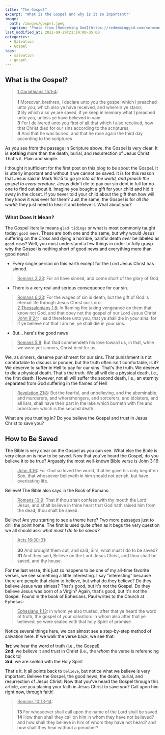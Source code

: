```yaml
---
title: "The Gospel"
excerpt: "What is the Gospel and why is it so important?"
image: 
  path: /images/gospel.jpeg
  caption: "Photo from [Redeeming God](https://redeeminggod.com/sermons/miscellaneous/what-is-the-gospel/)"
last_modified_at: 2022-09-29T21:24:00-05:00
categories:
  - Salvation
  - Gospel
tags: 
  - salvation
  - gospel
---
```


## What is the Gospel?
> <u>1 Corinthians 15:1-4</u>:<br><br>
> **1** Moreover, brethren, I declare unto you the gospel which I preached unto you, which also ye have received, and wherein ye stand; <br>
> **2** By which also ye are saved, if ye keep in memory what I preached unto you, unless ye have believed in vain. <br>
> **3** For I delivered unto you first of all that which I also received, how that Christ died for our sins according to the scriptures; <br>
> **4** And that he was buried, and that he rose again the third day according to the scriptures

As you see from the passage in Scripture above, the Gospel is very clear. It is **nothing** more than the death, burial, and resurrection of Jesus Christ. That's it. Plain and simple.

I thought it sufficient for the first post on this blog to be about the Gospel. It is utterly important and without it we cannot be saved. It is for this reason that Jesus said in Mark 16:15 to *go ye into all the world, and preach the gospel to every creature*. Jesus didn't die to pay our sin debt in full for no one to find out about it. Imagine you bought a gift for your child and hid it away in the closet. If you never told your child about the gift then how will they know it was ever for them? Just the same, the Gospel is for *all the world*; they just need to hear it and believe it. What about you? 

### What Does It Mean?
The Gospel literally means `glad tidings` or what is most commonly taught today: `good news`. These are both one and the same, but why would Jesus suffering on the Cross and dying a horrible, painful death *ever* be labeled as `good news`? Well, you must understand a few things in order to fully grasp why the Gospel is nothing short of good news and everything more than good news!

* Every single person on this earth except for the Lord Jesus Christ has sinned.

> <u>Romans 3:23</u>: For all have sinned, and come short of the glory of God;

* There is a very real and serious consequence for our sin.

> <u>Romans 6:23</u>: For the wages of sin is death; but the gift of God is eternal life through Jesus Christ our Lord.<br>
> <u>2 Thessalonians 1:8:</u> In flaming fire taking vengeance on them that know not God, and that obey not the gospel of our Lord Jesus Christ<br>
> <u>John 8:24</u>: I said therefore unto you, that ye shall die in your sins: for if ye believe not that I am he, ye shall die in your sins.

* But... here's the good news

> <u>Romans 5:8</u>: But God commendeth his love toward us, in that, while we were yet sinners, Christ died for us.

We, as sinners, deserve punishment for our sins. That punishment is not comfortable to discuss or ponder, but the truth often isn't comfortable, is it? We deserve to suffer in Hell to pay for our sins. That's the truth. We deserve to die a physical death. That's the truth. We all will die a physical death, i.e., the first death. However, not all will suffer the second death, i.e., an eternity separated from God suffering in the flames of Hell

> <u>Revelation 21:8</u>: But the fearful, and unbelieving, and the abominable, and murderers, and whoremongers, and sorcerers, and idolaters, and all liars, shall have their part in the lake which burneth with fire and brimstone: which is the second death.

What are you trusting in? Do you believe the Gospel and trust in Jesus Christ to save you? 


## How to Be Saved
The Bible is very clear on the Gospel as you can see. What else the Bible is very clear on is how to be saved. Now that you've heard the Gospel, do you believe it to be true? Arguably the most well-known Bible verse is John 3:16:

> <u>John 3:16</u>: For God so loved the world, that he gave his only begotten Son, that whosoever believeth in him should not perish, but have everlasting life.

Believe! The Bible also says in the Book of Romans:

> <u>Romans 10:9</u>: That if thou shalt confess with thy mouth the Lord Jesus, and shalt believe in thine heart that God hath raised him from the dead, thou shalt be saved.

Believe! Are you starting to see a theme here? Two more passages just to drill the point home. The first is used quite often as it begs the very question we all should ask:  *what must I do to be saved?*

> <u>Acts 16:30-31</u>: <br><br>
> **30** And brought them out, and said, Sirs, what must I do to be saved?<br>
> **31** And they said, Believe on the Lord Jesus Christ, and thou shalt be saved, and thy house.

For the last verse, this just so happens to be one of my all-time favorite verses, we see something a little interesting. I say "interesting" because there are people that claim to believe, but what do they believe? Do they believe Jesus was sinless? That's good, but it's not the Gospel. Do they believe Jesus was born of a Virgin? Again, that's good, but it's not the Gospel. Found in the book of Ephesians, Paul writes to the Church at Ephesus:

> <u>Ephesians 1:13</u>: In whom ye also trusted, after that ye heard the word of truth, the gospel of your salvation: in whom also after that ye believed, ye were sealed with that holy Spirit of promise

Notice several things here, we can almost see a step-by-step method of salvation here. If we walk the verse back, we see that:

**1st**: we hear the word of truth (i.e., the Gospel)<br>
**2nd**: we believe it and trust in Christ (i.e., the *whom* the verse is referencing back to)<br>
**3rd**: we are *sealed* with the Holy Spirit

That's it. It all points back to `believe`, but notice what we believe is very important. Believe the Gospel, the good news; the death, burial, and resurrection of Jesus Christ. Now that you've heard the Gospel through this article, are you placing your faith in Jesus Christ to save you? Call upon him right now, through faith!

> <u>Romans 10:13-14</u>:<br><br> 
> **13** For whosoever shall call upon the name of the Lord shall be saved.<br>
> **14** How then shall they call on him in whom they have not believed? and how shall they believe in him of whom they have not heard? and how shall they hear without a preacher?
